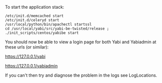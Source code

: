 To start the application stack:

```
/etc/init.d/memcached start
/etc/init.d/celeryd start
/usr/local/python/bin/apachectl startssl
cd /usr/local/yabi/src/yabi-be-twisted/release ; ./init_scripts/centos/yabibe start
```

You should now be able to view a login page for both Yabi and Yabiadmin at these urls (or similar):

https://127.0.0.1/yabi

https://127.0.0.1/yabiadmin

If you can't then try and diagnose the problem in the logs see LogLocations.